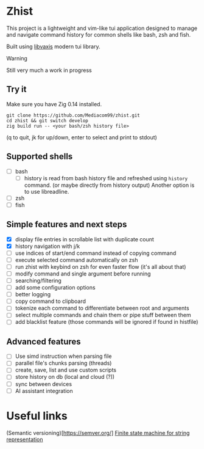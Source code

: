 # Zhist
This project is a lightweight and vim-like tui application designed 
to manage and navigate command history for common shells like bash, zsh and fish.

Built using [libvaxis](https://github.com/rockorager/libvaxis) modern tui library.

> [!WARNING]
> Still very much a work in progress

## Try it 
Make sure you have Zig 0.14 installed.
```shell
git clone https://github.com/Mediacom99/zhist.git
cd zhist && git switch develop
zig build run -- <your bash/zsh history file>
```
(q to quit, jk for up/down, enter to select and print to stdout)

## Supported shells
- [ ] bash
    - [ ] history is read from bash history file and refreshed using `history` command.
          (or maybe directly from history output)
      Another option is to use libreadline.
- [ ] zsh
- [ ] fish

## Simple features and next steps
- [x] display file entries in scrollable list with duplicate count
- [x] history navigation with j/k
- [ ] use indices of start/end command instead of copying command
- [ ] execute selected command automatically on zsh
- [ ] run zhist with keybind on zsh for even faster flow (it's all about that)
- [ ] modify command and single argument before running
- [ ] searching/filtering
- [ ] add some configuration options
- [ ] better logging
- [ ] copy command to clipboard
- [ ] tokenize each command to differentiate between root and arguments
- [ ] select multiple commands and chain them or pipe stuff between them
- [ ] add blacklist feature (those commands will be ignored if found in histfile)

## Advanced features

- [ ] Use simd instruction when parsing file
- [ ] parallel file's chunks parsing (threads)
- [ ] create, save, list and use custom scripts
- [ ] store history on db (local and cloud (?))
- [ ] sync between devices
- [ ] AI assistant integration

# Useful links
(Semantic versioning)[https://semver.org/]
[Finite state machine for string representation](https://burntsushi.net/transducers/#fsa-construction)
